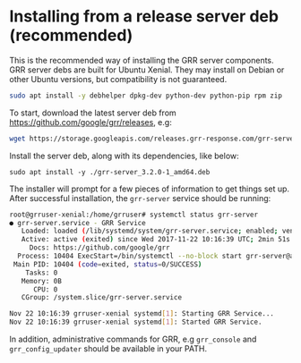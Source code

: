 # Installing from a release server deb (recommended)

This is the recommended way of installing the GRR server components. GRR server
debs are built for Ubuntu Xenial. They may install on Debian or other Ubuntu
versions, but compatibility is not guaranteed.

```bash
sudo apt install -y debhelper dpkg-dev python-dev python-pip rpm zip
```

To start, download the latest server deb from
<https://github.com/google/grr/releases>, e.g:

```bash
wget https://storage.googleapis.com/releases.grr-response.com/grr-server_3.2.0-1_amd64.deb
```

Install the server deb, along with its dependencies, like below:

```
sudo apt install -y ./grr-server_3.2.0-1_amd64.deb
```

The installer will prompt for a few pieces of information to get things set up.
After successful installation, the `grr-server` service should be running:

```bash
root@grruser-xenial:/home/grruser# systemctl status grr-server
● grr-server.service - GRR Service
   Loaded: loaded (/lib/systemd/system/grr-server.service; enabled; vendor preset: enabled)
   Active: active (exited) since Wed 2017-11-22 10:16:39 UTC; 2min 51s ago
     Docs: https://github.com/google/grr
  Process: 10404 ExecStart=/bin/systemctl --no-block start grr-server@admin_ui.service grr-server@frontend.service grr-server@worker.service grr-server@worker2.service (code=exited, status=0/SUCCESS)
 Main PID: 10404 (code=exited, status=0/SUCCESS)
    Tasks: 0
   Memory: 0B
      CPU: 0
   CGroup: /system.slice/grr-server.service

Nov 22 10:16:39 grruser-xenial systemd[1]: Starting GRR Service...
Nov 22 10:16:39 grruser-xenial systemd[1]: Started GRR Service.
```

In addition, administrative commands for GRR, e.g `grr_console` and
`grr_config_updater` should be available in your PATH.

